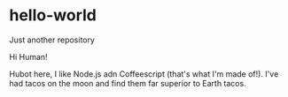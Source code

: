 # hello-world
Just another repository

Hi Human!

Hubot here, I like Node.js adn Coffeescript (that's what I'm made of!).
I've had tacos on the moon and find them far superior to Earth tacos.
